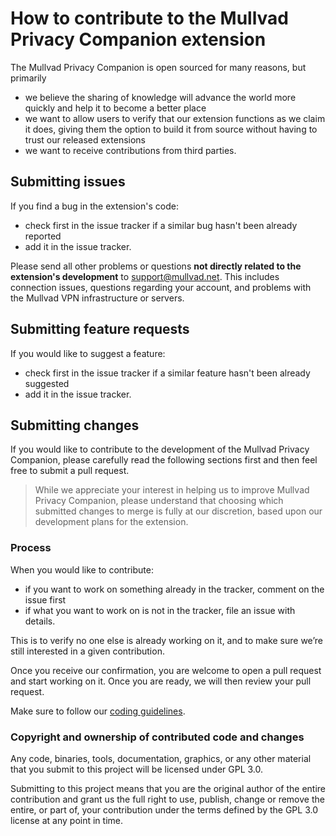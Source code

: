 # How to contribute to the Mullvad Privacy Companion extension

The Mullvad Privacy Companion is open sourced for many reasons, but primarily

- we believe the sharing of knowledge will advance the world more quickly and help it to become a
  better place
- we want to allow users to verify that our extension functions as we claim it does, giving them the
  option to build it from source without having to trust our released extensions
- we want to receive contributions from third parties.

## Submitting issues

If you find a bug in the extension's code:

- check first in the issue tracker if a similar bug hasn't been already reported
- add it in the issue tracker.

Please send all other problems or questions **not directly related to the extension's development**
to [support@mullvad.net](mailto:support@mullvad.net). This includes connection issues, questions
regarding your account, and problems with the Mullvad VPN infrastructure or servers.

## Submitting feature requests

If you would like to suggest a feature:

- check first in the issue tracker if a similar feature hasn't been already suggested
- add it in the issue tracker.

## Submitting changes

If you would like to contribute to the development of the Mullvad Privacy Companion, please
carefully read the following sections first and then feel free to submit a pull request.

> While we appreciate your interest in helping us to improve Mullvad Privacy Companion, please
> understand that choosing which submitted changes to merge is fully at our discretion, based upon
> our development plans for the extension.

### Process

When you would like to contribute:

- if you want to work on something already in the tracker, comment on the issue first
- if what you want to work on is not in the tracker, file an issue with details.

This is to verify no one else is already working on it, and to make sure we’re still interested in a
given contribution.

Once you receive our confirmation, you are welcome to open a pull request and start working on it.
Once you are ready, we will then review your pull request.

Make sure to follow our [coding guidelines](https://github.com/mullvad/coding-guidelines).

### Copyright and ownership of contributed code and changes

Any code, binaries, tools, documentation, graphics, or any other material that you submit to this
project will be licensed under GPL 3.0.

Submitting to this project means that you are the original author of the entire contribution and
grant us the full right to use, publish, change or remove the entire, or part of, your contribution
under the terms defined by the GPL 3.0 license at any point in time.
